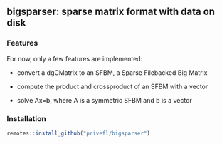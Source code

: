 ## bigsparser: sparse matrix format with data on disk

### Features

For now, only a few features are implemented:

- convert a dgCMatrix to an SFBM, a Sparse Filebacked Big Matrix

- compute the product and crossproduct of an SFBM with a vector

- solve Ax=b, where A is a symmetric SFBM and b is a vector

### Installation

```r
remotes::install_github("privefl/bigsparser")
```

